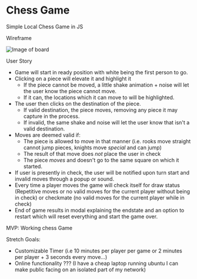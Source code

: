 # Chess Game
Simple Local Chess Game in JS

Wireframe

![Image of board](https://s3.amazonaws.com/assets.mockflow.com/app/wireframepro/company/C6909a6cb620e4cf48a2d195b85c8d8c6/projects/M68a9a23e4f63c3289487cc64dd624f041588977483649/pages/c0042029f2ac40e6b0b15e1d33b1640e/image/c0042029f2ac40e6b0b15e1d33b1640e.png)

User Story

- Game will start in ready position with white being the first person to go.
- Clicking on a piece will elevate it and highlight it
  - If the piece cannot be moved, a little shake animation + noise will let the user know the piece cannot move.
  - If it can, the locations which it can move to will be highlighted.
- The user then clicks on the destination of the piece.
  - If valid destination, the piece moves, removing any piece it may capture in the process.
  - If invalid, the same shake and noise will let the user know that isn't a valid destination.
- Moves are deemed valid if:
  - The piece is allowed to move in that manner (i.e. rooks move straight cannot jump pieces, knights move *special* and can jump)
  - The result of that move does *not* place the user in check
  - The piece *moves* and doesn't go to the same square on which it started.
- If user is presently in check, the user will be notified upon turn start and invalid moves through a popup or sound.
- Every time a player moves the game will check itself for draw status (Repetitive moves or no valid moves for the current player without being in check) or checkmate (no valid moves for the current player while in check)
- End of game results in modal explaining the endstate and an option to restart which will reset everything and start the game over.

MVP: Working chess Game

Stretch Goals:
- Customizable Timer (i.e 10 minutes per player per game or 2 minutes per player + 3 seconds every move...)
- Online functionality ??? (I have a cheap laptop running ubuntu I can make public facing on an isolated part of my network)
